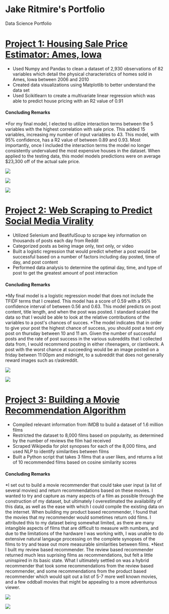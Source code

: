 # Jake Ritmire's Portfolio

Data Science Portfolio

# [Project 1: Housing Sale Price Estimator: Ames, Iowa](https://github.com/jgritmire/Project_1_Housing_Regression)
* Used Numpy and Pandas to clean a dataset of 2,930 observations of 82 variables which detail the physical characteristics of homes sold in Ames, Iowa between 2006 and 2010
* Created data visualizations using Matplotlib to better understand the data set
* Used Scikitlearn to create a multivariate linear regression which was able to predict house pricing with an R2 value of 0.91
#### Concluding Remarks
*For my final model, I elected to utilize interaction terms between the 5 variables with the highest correlation with sale price. This added 15 variables, increasing my number of input variables to 43. This model, with 95% confidence, has a R2 value of between 0.89 and 0.93. Most importantly, once I included the interaction terms the model no longer consistently undervalued the most expensive houses in the dataset. When applied to the testing data, this model models predictions were on average $23,300 off of the actual sale price.

![](/images/Housing_1.png)

![](/images/Housing_2.png)

![](/images/Housing_3.png)

# [Project 2: Web Scraping to Predict Social Media Virality](https://github.com/jgritmire/Reddit_Web_Scraper/blob/main/README.md)
* Utilized Selenium and BeatifulSoup to scrape key information on thousands of posts each day from Reddit
* Categorized posts as being image only, text only, or video
* Built a logistic regression that would predict whether a post would be successful based on a number of factors including day posted, time of day, and post content
* Performed data analysis to determine the optimal day, time, and type of post to get the greatest amount of post interaction
#### Concluding Remarks
*My final model is a logistic regression model that does not include the TFIDF terms that I created. This model has a score of 0.59 with a 95% confidence interval of between 0.56 and 0.63. This model predicts on post content, title length, and when the post was posted. I standard scaled the data so that I would be able to look at the relative contributions of the variables to a post's chances of succes.
*The model indicates that in order to give your post the highest chance of success, you should post a text only post on thursday between 10 and 11 am. Given the number of successful posts and the rate of post success in the various subreddits that I collected data from, I would recommend posting in either r/teenagers, or r/antiwork. A post with the worst chance at succeeding would be an image posted on a friday between 11:00pm and midnight, to a subreddit that does not generally reward images such as r/askreddit.

![](/images/Reddit_1.png)

![](/images/Reddit_3.png)

# [Project 3: Building a Movie Recommendation Algorithm](https://github.com/jgritmire/Movie_Recommender)
* Compiled relevant information from IMDB to build a dataset of 1.6 million films
* Restricted the dataset to 8,000 films based on popularity, as determined by the number of reviews the film had received
* Scraped Wikipedia for plot synopses for each of the 8,000 films, and used NLP to identify similarities between films
* Built a Python script that takes 3 films that a user likes, and returns a list of 10 recommended films based on cosine similarity scores
#### Concluding Remarks
*I set out to build a movie recommender that could take user input (a list of several movies) and return recommendations based on these movies. I wanted to try and capture as many aspects of a film as possible through the construction of my dataset, but ultimately I overestimated the availability of this data, as well as the ease with which I could compile the existing data on the internet. When building my product based recommender, I found that the movies that my recommender would sometimes return odd films. I attributed this to my dataset being somewhat limited, as there are many intangible aspects of films that are difficult to measure with numbers, and due to the limitations of the hardware I was working with, I was unable to do extensive natural langauge processing on the complete synopses of the films to try and tease out more measurable similarities between films.
*Next I built my review based recommender. The review based recommender returned much less suprising films as recommendations, but felt a little uninspired in its basic state. What I ultimately settled on was a hybrid recommender that took some recommendations from the review based recommender, and some recommendations from the product based recommender which would spit out a list of 5-7 more well known movies, and a few oddball movies that might be appealing to a more adventurous viewer.

![](/images/Movies_2.png)

![](/images/Movies_3.png)

